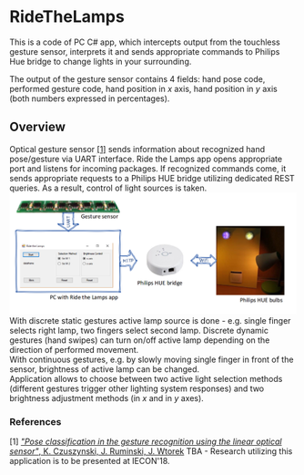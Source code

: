 # RideTheLamps

This is a code of PC C# app, which intercepts output from the touchless gesture sensor, interprets it and sends appropriate commands to Philips Hue bridge to change lights in your surrounding.

The output of the gesture sensor contains 4 fields: hand pose code, performed gesture code, hand position in _x_ axis, hand position in _y_ axis (both numbers expressed in percentages).

## Overview
Optical gesture sensor [[1]](https://ieeexplore.ieee.org/abstract/document/8004989/) sends information about recognized hand pose/gesture via UART interface. Ride the Lamps app opens appropriate port and listens for incoming packages. If recognized commands come, it sends appropriate requests to a Philips HUE bridge utilizing dedicated REST queries. As a result, control of light sources is taken.
![Overview image](./sources/schemeRtL.png)
With discrete static gestures active lamp source is done - e.g. single finger selects right lamp, two fingers select second lamp. Discrete dynamic gestures (hand swipes) can turn on/off active lamp depending on the direction of performed movement. </br>
With continuous gestures, e.g. by slowly moving single finger in front of the sensor, brightness of active lamp can be changed.
</br>
Application allows to choose between two active light selection methods (different gestures trigger other lighting system responses) and two brightness adjustment methods (in _x_ and in _y_ axes).

### References
[1] [*"Pose classification in the gesture recognition using the linear optical sensor"*, K. Czuszynski, J. Ruminski, J. Wtorek](https://ieeexplore.ieee.org/abstract/document/8004989/)
TBA - Research utilizing this application is to be presented at IECON'18.
